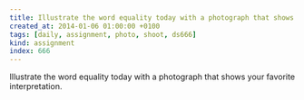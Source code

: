 ```yaml
---
title: Illustrate the word equality today with a photograph that shows your favorite interpretation.
created_at: 2014-01-06 01:00:00 +0100
tags: [daily, assignment, photo, shoot, ds666]
kind: assignment
index: 666
---
```


Illustrate the word equality today with a photograph that shows your favorite interpretation.
